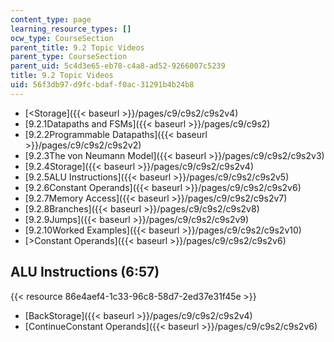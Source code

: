 ```yaml
---
content_type: page
learning_resource_types: []
ocw_type: CourseSection
parent_title: 9.2 Topic Videos
parent_type: CourseSection
parent_uid: 5c4d3e65-eb78-c4a8-ad52-9266007c5239
title: 9.2 Topic Videos
uid: 56f3db97-d9fc-bdaf-f0ac-31291b4b24b8
---
```


*   [\<Storage]({{< baseurl >}}/pages/c9/c9s2/c9s2v4)
*   [9.2.1Datapaths and FSMs]({{< baseurl >}}/pages/c9/c9s2)
*   [9.2.2Programmable Datapaths]({{< baseurl >}}/pages/c9/c9s2/c9s2v2)
*   [9.2.3The von Neumann Model]({{< baseurl >}}/pages/c9/c9s2/c9s2v3)
*   [9.2.4Storage]({{< baseurl >}}/pages/c9/c9s2/c9s2v4)
*   [9.2.5ALU Instructions]({{< baseurl >}}/pages/c9/c9s2/c9s2v5)
*   [9.2.6Constant Operands]({{< baseurl >}}/pages/c9/c9s2/c9s2v6)
*   [9.2.7Memory Access]({{< baseurl >}}/pages/c9/c9s2/c9s2v7)
*   [9.2.8Branches]({{< baseurl >}}/pages/c9/c9s2/c9s2v8)
*   [9.2.9Jumps]({{< baseurl >}}/pages/c9/c9s2/c9s2v9)
*   [9.2.10Worked Examples]({{< baseurl >}}/pages/c9/c9s2/c9s2v10)
*   [\>Constant Operands]({{< baseurl >}}/pages/c9/c9s2/c9s2v6)

ALU Instructions (6:57)
-----------------------

{{< resource 86e4aef4-1c33-96c8-58d7-2ed37e31f45e >}}

*   [BackStorage]({{< baseurl >}}/pages/c9/c9s2/c9s2v4)
*   [ContinueConstant Operands]({{< baseurl >}}/pages/c9/c9s2/c9s2v6)